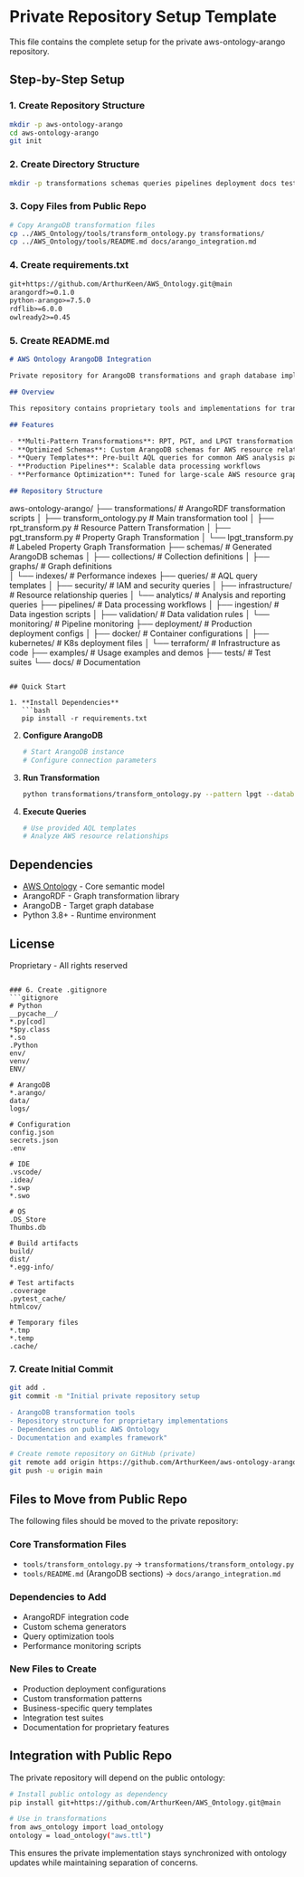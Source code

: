 # Private Repository Setup Template

This file contains the complete setup for the private aws-ontology-arango repository.

## Step-by-Step Setup

### 1. Create Repository Structure
```bash
mkdir -p aws-ontology-arango
cd aws-ontology-arango
git init
```

### 2. Create Directory Structure
```bash
mkdir -p transformations schemas queries pipelines deployment docs tests examples
```

### 3. Copy Files from Public Repo
```bash
# Copy ArangoDB transformation files
cp ../AWS_Ontology/tools/transform_ontology.py transformations/
cp ../AWS_Ontology/tools/README.md docs/arango_integration.md
```

### 4. Create requirements.txt
```txt
git+https://github.com/ArthurKeen/AWS_Ontology.git@main
arangordf>=0.1.0
python-arango>=7.5.0
rdflib>=6.0.0
owlready2>=0.45
```

### 5. Create README.md
```markdown
# AWS Ontology ArangoDB Integration

Private repository for ArangoDB transformations and graph database implementations using the AWS Ontology.

## Overview

This repository contains proprietary tools and implementations for transforming the [AWS Ontology](https://github.com/ArthurKeen/AWS_Ontology) into ArangoDB graph databases.

## Features

- **Multi-Pattern Transformations**: RPT, PGT, and LPGT transformation patterns
- **Optimized Schemas**: Custom ArangoDB schemas for AWS resource relationships
- **Query Templates**: Pre-built AQL queries for common AWS analysis patterns
- **Production Pipelines**: Scalable data processing workflows
- **Performance Optimization**: Tuned for large-scale AWS resource graphs

## Repository Structure

```
aws-ontology-arango/
├── transformations/        # ArangoRDF transformation scripts
│   ├── transform_ontology.py  # Main transformation tool
│   ├── rpt_transform.py       # Resource Pattern Transformation
│   ├── pgt_transform.py       # Property Graph Transformation
│   └── lpgt_transform.py      # Labeled Property Graph Transformation
├── schemas/               # Generated ArangoDB schemas
│   ├── collections/       # Collection definitions
│   ├── graphs/           # Graph definitions  
│   └── indexes/          # Performance indexes
├── queries/              # AQL query templates
│   ├── security/         # IAM and security queries
│   ├── infrastructure/   # Resource relationship queries
│   └── analytics/        # Analysis and reporting queries
├── pipelines/            # Data processing workflows
│   ├── ingestion/        # Data ingestion scripts
│   ├── validation/       # Data validation rules
│   └── monitoring/       # Pipeline monitoring
├── deployment/           # Production deployment configs
│   ├── docker/           # Container configurations
│   ├── kubernetes/       # K8s deployment files
│   └── terraform/        # Infrastructure as code
├── examples/             # Usage examples and demos
├── tests/                # Test suites
└── docs/                 # Documentation
```

## Quick Start

1. **Install Dependencies**
   ```bash
   pip install -r requirements.txt
   ```

2. **Configure ArangoDB**
   ```bash
   # Start ArangoDB instance
   # Configure connection parameters
   ```

3. **Run Transformation**
   ```bash
   python transformations/transform_ontology.py --pattern lpgt --database aws_ontology
   ```

4. **Execute Queries**
   ```bash
   # Use provided AQL templates
   # Analyze AWS resource relationships
   ```

## Dependencies

- [AWS Ontology](https://github.com/ArthurKeen/AWS_Ontology) - Core semantic model
- ArangoRDF - Graph transformation library
- ArangoDB - Target graph database
- Python 3.8+ - Runtime environment

## License

Proprietary - All rights reserved
```

### 6. Create .gitignore
```gitignore
# Python
__pycache__/
*.py[cod]
*$py.class
*.so
.Python
env/
venv/
ENV/

# ArangoDB
*.arango/
data/
logs/

# Configuration
config.json
secrets.json
.env

# IDE
.vscode/
.idea/
*.swp
*.swo

# OS
.DS_Store
Thumbs.db

# Build artifacts
build/
dist/
*.egg-info/

# Test artifacts
.coverage
.pytest_cache/
htmlcov/

# Temporary files
*.tmp
*.temp
.cache/
```

### 7. Create Initial Commit
```bash
git add .
git commit -m "Initial private repository setup

- ArangoDB transformation tools
- Repository structure for proprietary implementations  
- Dependencies on public AWS Ontology
- Documentation and examples framework"

# Create remote repository on GitHub (private)
git remote add origin https://github.com/ArthurKeen/aws-ontology-arango.git
git push -u origin main
```

## Files to Move from Public Repo

The following files should be moved to the private repository:

### Core Transformation Files
- `tools/transform_ontology.py` → `transformations/transform_ontology.py`
- `tools/README.md` (ArangoDB sections) → `docs/arango_integration.md`

### Dependencies to Add
- ArangoRDF integration code
- Custom schema generators
- Query optimization tools
- Performance monitoring scripts

### New Files to Create
- Production deployment configurations
- Custom transformation patterns
- Business-specific query templates
- Integration test suites
- Documentation for proprietary features

## Integration with Public Repo

The private repository will depend on the public ontology:

```bash
# Install public ontology as dependency
pip install git+https://github.com/ArthurKeen/AWS_Ontology.git@main

# Use in transformations
from aws_ontology import load_ontology
ontology = load_ontology("aws.ttl")
```

This ensures the private implementation stays synchronized with ontology updates while maintaining separation of concerns. 